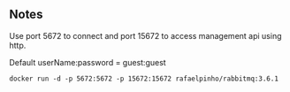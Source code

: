 ## Notes

Use port 5672 to connect and port 15672 to access management api using http.

Default userName:password = guest:guest
 
 ```
docker run -d -p 5672:5672 -p 15672:15672 rafaelpinho/rabbitmq:3.6.1
```

